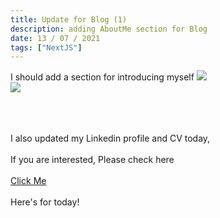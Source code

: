 ```yaml
---
title: Update for Blog (1)
description: adding AboutMe section for Blog
date: 13 / 07 / 2021
tags: ["NextJS"]
---
```


I should add a section for introducing myself
<Image layout='fill' src='/image/Blog/20210713-0418/20210713-0001.png'></Image><br/>
<Image layout='fill' src='/image/Blog/20210713-0418/20210713-0002.png'></Image><br/>
<br/><br/><br/>

I also updated my Linkedin profile and CV today,<br/><br/>
If you are interested, Please check here<br/><br/>
<a href='https://www.linkedin.com/in/theotam923/'>Click Me</a><br/><br/>
Here's for today!
